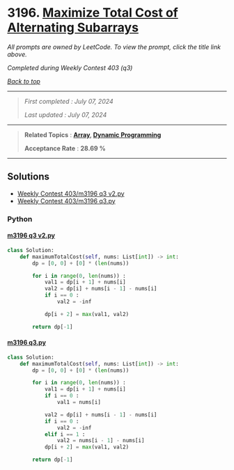 # 3196. [Maximize Total Cost of Alternating Subarrays](<https://leetcode.com/problems/maximize-total-cost-of-alternating-subarrays>)

*All prompts are owned by LeetCode. To view the prompt, click the title link above.*

*Completed during Weekly Contest 403 (q3)*

*[Back to top](<../README.md>)*

------

> *First completed : July 07, 2024*
>
> *Last updated : July 07, 2024*

------

> **Related Topics** : **[Array](<by_topic/Array.md>), [Dynamic Programming](<by_topic/Dynamic Programming.md>)**
>
> **Acceptance Rate** : **28.69 %**

------

## Solutions

- [Weekly Contest 403/m3196 q3 v2.py](<../my-submissions/Weekly Contest 403/m3196 q3 v2.py>)
- [Weekly Contest 403/m3196 q3.py](<../my-submissions/Weekly Contest 403/m3196 q3.py>)
### Python
#### [m3196 q3 v2.py](<../my-submissions/Weekly Contest 403/m3196 q3 v2.py>)
```Python
class Solution:
    def maximumTotalCost(self, nums: List[int]) -> int:
        dp = [0, 0] + [0] * (len(nums))

        for i in range(0, len(nums)) :
            val1 = dp[i + 1] + nums[i]
            val2 = dp[i] + nums[i - 1] - nums[i]
            if i == 0 :
                val2 = -inf

            dp[i + 2] = max(val1, val2)

        return dp[-1]
```

#### [m3196 q3.py](<../my-submissions/Weekly Contest 403/m3196 q3.py>)
```Python
class Solution:
    def maximumTotalCost(self, nums: List[int]) -> int:
        dp = [0, 0] + [0] * (len(nums))

        for i in range(0, len(nums)) :
            val1 = dp[i + 1] + nums[i]
            if i == 0 :
                val1 = nums[i]

            val2 = dp[i] + nums[i - 1] - nums[i]
            if i == 0 :
                val2 = -inf
            elif i == 1 :
                val2 = nums[i - 1] - nums[i]
            dp[i + 2] = max(val1, val2)

        return dp[-1]
```

